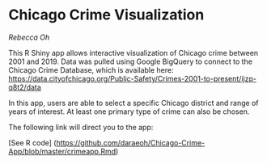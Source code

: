 # Chicago Crime Visualization

*Rebecca Oh*

This R Shiny app allows interactive visualization of Chicago crime between 2001 and 2019. Data was pulled using Google BigQuery to connect to the Chicago Crime Database, which is available here: https://data.cityofchicago.org/Public-Safety/Crimes-2001-to-present/ijzp-q8t2/data

In this app, users are able to select a specific Chicago district and range of years of interest. At least one primary type of crime can also be chosen.

The following link will direct you to the app: 

[See R code] (https://github.com/daraeoh/Chicago-Crime-App/blob/master/crimeapp.Rmd)
